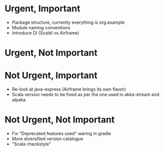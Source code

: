# Urgent, Important
* Package structure, currently everything is org.example
* Module naming conventions
* Introduce DI (Scaldi vs Airframe)
 
# Urgent, Not Important


# Not Urgent, Important
* Re-look at java-express (Airframe brings its own flavor)
* Scala version needs to be fixed as per the one used in akka-stream and alpaka

# Not Urgent, Not Important
* Fix "Deprecated features used" waring in gradle
* More diversified version catalogue
* "Scala checkstyle"
